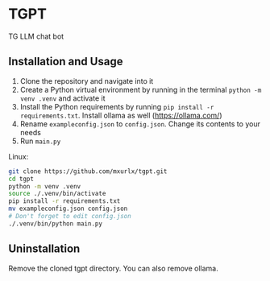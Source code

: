 # TGPT
TG LLM chat bot

## Installation and Usage
1. Clone the repository and navigate into it
2. Create a Python virtual environment by running in the terminal `python -m venv .venv` and activate it
3. Install the Python requirements by running `pip install -r requirements.txt`. Install ollama as well (https://ollama.com/)
4. Rename `exampleconfig.json` to `config.json`. Change its contents to your needs
5. Run `main.py`

Linux:
```sh
git clone https://github.com/mxurlx/tgpt.git
cd tgpt
python -m venv .venv
source ./.venv/bin/activate
pip install -r requirements.txt
mv exampleconfig.json config.json
# Don't forget to edit config.json
./.venv/bin/python main.py
```

## Uninstallation
Remove the cloned tgpt directory. You can also remove ollama.
